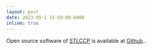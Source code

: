 ```yaml
---
layout: post
date: 2023-05-1 15:59:00-0400
inline: true
---
```


Open source software of [STLCCP](https://arxiv.org/abs/2305.09441) is available at [Github](https://github.com/yotakayama/stlccp).．